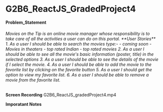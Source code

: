 # G2B6_ReactJS_GradedProject4

**Problem_Statement**
<h6>Movies on the Tip is an online movie manager whose responsibility is to take care of all the activities a user can do on this portal. 
**User Stories**
1. As a user I should be able to search the movies type:-
    - coming soon
    - Movies in theaters
    - top rated Indian
    - top rated movies
2. As a user I should be able to see all the movie's basic information (poster, title) in the selected options
3. As a user I should be able to see the details of the movie if I select the movie.
4. As a user I should be able to add the movie to the favorite list by clicking on the favorite button
5. As a user I should get the option to view my favorite list.
6. As a user I should be able to remove a movie from the favorite list.</h6>

**Screen Recording**
G2B6_ReactJS_gradedProject4.mp4

**Imporatant Notes**

